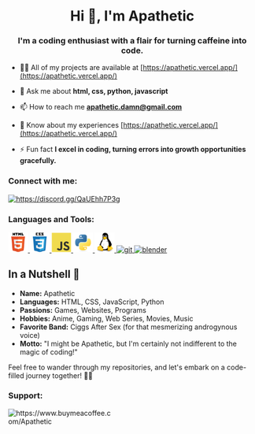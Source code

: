 <h1 align="center">Hi 👋, I'm Apathetic</h1>
<h3 align="center">I'm a coding enthusiast with a flair for turning caffeine into code.</h3>

- 👨‍💻 All of my projects are available at [https://apathetic.vercel.app/](https://apathetic.vercel.app/)

- 💬 Ask me about **html, css, python, javascript**

- 📫 How to reach me **apathetic.damn@gmail.com**

- 📄 Know about my experiences [https://apathetic.vercel.app/](https://apathetic.vercel.app/)

- ⚡ Fun fact **I excel in coding, turning errors into growth opportunities gracefully.**

<h3 align="left">Connect with me:</h3>
<p align="left">
  <a href="https://discord.gg/QaUEhh7P3g" target="blank">
    <img align="center" src="https://raw.githubusercontent.com/rahuldkjain/github-profile-readme-generator/master/src/images/icons/Social/discord.svg" alt="https://discord.gg/QaUEhh7P3g" height="30" width="40" />
  </a>
</p>

<h3 align="left">Languages and Tools:</h3>
<p align="left">
  <a href="https://www.w3.org/html/" target="_blank" rel="noreferrer">
    <img src="https://raw.githubusercontent.com/devicons/devicon/master/icons/html5/html5-original-wordmark.svg" alt="html5" width="40" height="40"/>
  </a>
  <a href="https://www.w3schools.com/css/" target="_blank" rel="noreferrer">
    <img src="https://raw.githubusercontent.com/devicons/devicon/master/icons/css3/css3-original-wordmark.svg" alt="css3" width="40" height="40"/>
  </a>
  <a href="https://developer.mozilla.org/en-US/docs/Web/JavaScript" target="_blank" rel="noreferrer">
    <img src="https://raw.githubusercontent.com/devicons/devicon/master/icons/javascript/javascript-original.svg" alt="javascript" width="40" height="40"/>
  </a>
  <a href="https://www.python.org" target="_blank" rel="noreferrer">
    <img src="https://raw.githubusercontent.com/devicons/devicon/master/icons/python/python-original.svg" alt="python" width="40" height="40"/>
  </a>
  <a href="https://www.linux.org/" target="_blank" rel="noreferrer">
    <img src="https://raw.githubusercontent.com/devicons/devicon/master/icons/linux/linux-original.svg" alt="linux" width="40" height="40"/>
  </a>
  <a href="https://git-scm.com/" target="_blank" rel="noreferrer">
    <img src="https://www.vectorlogo.zone/logos/git-scm/git-scm-icon.svg" alt="git" width="40" height="40"/>
  </a>
  <a href="https://www.blender.org/" target="_blank" rel="noreferrer">
    <img src="https://download.blender.org/branding/community/blender_community_badge_white.svg" alt="blender" width="40" height="40"/>
  </a>
</p>

## In a Nutshell 🌰

- **Name:** Apathetic
- **Languages:** HTML, CSS, JavaScript, Python
- **Passions:** Games, Websites, Programs
- **Hobbies:** Anime, Gaming, Web Series, Movies, Music
- **Favorite Band:** Ciggs After Sex (for that mesmerizing androgynous voice)
- **Motto:** "I might be Apathetic, but I'm certainly not indifferent to the magic of coding!"

Feel free to wander through my repositories, and let's embark on a code-filled journey together! 🚀✨

<h3 align="left">Support:</h3>
<p>
  <a href="https://www.buymeacoffee.com/Apathetic">
    <img align="left" src="https://cdn.buymeacoffee.com/buttons/v2/default-yellow.png" height="50" width="210" alt="https://www.buymeacoffee.com/Apathetic" />
  </a>
</p><br><br>

